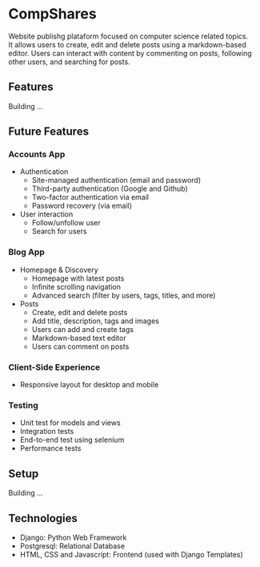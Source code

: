 # CompShares
Website publishg plataform focused on computer science related topics. <br>
It allows users to create, edit and delete posts using a markdown-based editor. Users can interact with content by commenting on posts, following other users, and searching for posts.

## Features
Building ...

## Future Features
### Accounts App
- Authentication
  - Site-managed authentication (email and password)
  - Third-party authentication (Google and Github)
  - Two-factor authentication via email
  - Password recovery (via email)
- User interaction
  - Follow/unfollow user
  - Search for users
### Blog App
- Homepage & Discovery
  - Homepage with latest posts
  - Infinite scrolling navigation
  - Advanced search (filter by users, tags, titles, and more)
- Posts
  - Create, edit and delete posts
  - Add title, description, tags and images
  - Users can add and create tags
  - Markdown-based text editor
  - Users can comment on posts
### Client-Side Experience
- Responsive layout for desktop and mobile
### Testing
- Unit test for models and views
- Integration tests
- End-to-end test using selenium
- Performance tests

## Setup
Building ...

## Technologies
- Django: Python Web Framework
- Postgresql: Relational Database
- HTML, CSS and Javascript: Frontend (used with Django Templates)